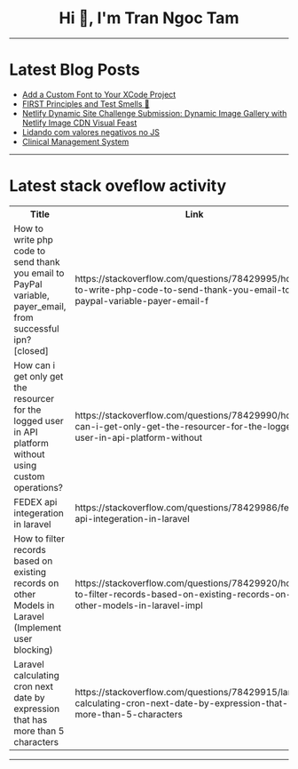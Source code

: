 <h1 align="center">Hi 👋, I'm Tran Ngoc Tam</h1>

---

# Latest Blog Posts 
<!-- BLOG-POST-LIST:START -->
- [Add a Custom Font to Your XCode Project](https://dev.to/leonardsangoroh/add-a-custom-font-to-your-xcode-project-np2)
- [FIRST Principles and Test Smells 🚀](https://dev.to/htamagnus/first-principles-and-test-smells-54c6)
- [Netlify Dynamic Site Challenge Submission: Dynamic Image Gallery with Netlify Image CDN Visual Feast](https://dev.to/suhainafathimam/netlify-dynamic-site-challenge-submission-visual-feast-photo-gallery-4c9)
- [Lidando com valores negativos no JS](https://dev.to/terminalcoffee/lidando-com-valores-negativos-no-js-27cc)
- [Clinical Management System](https://dev.to/liong/clinical-management-system-25i6)
<!-- BLOG-POST-LIST:END -->

---

# Latest stack oveflow activity
<table>
  <tr><th>Title</th><th>Link</th></tr>
  <!-- STACKOVERFLOW:START --><tr><td>How to write php code to send thank you email to PayPal variable, payer_email, from successful ipn? [closed]</td><td>https://stackoverflow.com/questions/78429995/how-to-write-php-code-to-send-thank-you-email-to-paypal-variable-payer-email-f</td></tr><tr><td>How can i get only get the resourcer for the logged user in API platform without using custom operations?</td><td>https://stackoverflow.com/questions/78429990/how-can-i-get-only-get-the-resourcer-for-the-logged-user-in-api-platform-without</td></tr><tr><td>FEDEX api integeration in laravel</td><td>https://stackoverflow.com/questions/78429986/fedex-api-integeration-in-laravel</td></tr><tr><td>How to filter records based on existing records on other Models in Laravel &lpar;Implement user blocking&rpar;</td><td>https://stackoverflow.com/questions/78429920/how-to-filter-records-based-on-existing-records-on-other-models-in-laravel-impl</td></tr><tr><td>Laravel calculating cron next date by expression that has more than 5 characters</td><td>https://stackoverflow.com/questions/78429915/laravel-calculating-cron-next-date-by-expression-that-has-more-than-5-characters</td></tr><!-- STACKOVERFLOW:END -->
</table>

---


